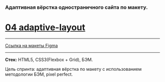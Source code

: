 ### Адаптивная вёрстка одностраничного сайта по макету.
# [04 adaptive-layout](https://gisma87.github.io/02_Travel_in_Russia/ "адаптивная вёрстка по макету") 
* * * * *
[Ссылка на макеты Figma](https://www.figma.com/file/MTZ7K0gUaN07iNIj8YCcLm/Russia-%2F-desktop-%2B-mobile?node-id=0%3A1)
* * * * *
**Стек:** HTML5, CSS3(Flexbox + Grid), БЭМ.

Цель спринта: адаптивная вёрстка по макету c использованием методологии БЭМ, pixel perfect.

